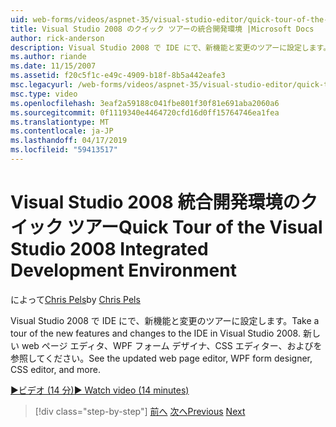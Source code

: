 ```yaml
---
uid: web-forms/videos/aspnet-35/visual-studio-editor/quick-tour-of-the-visual-studio-2008-integrated-development-environment
title: Visual Studio 2008 のクイック ツアーの統合開発環境 |Microsoft Docs
author: rick-anderson
description: Visual Studio 2008 で IDE にで、新機能と変更のツアーに設定します。 新しい web ページ エディタ、WPF フォーム デザイナ、CSS エディター、およびを参照してください。
ms.author: riande
ms.date: 11/15/2007
ms.assetid: f20c5f1c-e49c-4909-b18f-8b5a442eafe3
msc.legacyurl: /web-forms/videos/aspnet-35/visual-studio-editor/quick-tour-of-the-visual-studio-2008-integrated-development-environment
msc.type: video
ms.openlocfilehash: 3eaf2a59188c041fbe801f30f81e691aba2060a6
ms.sourcegitcommit: 0f1119340e4464720cfd16d0ff15764746ea1fea
ms.translationtype: MT
ms.contentlocale: ja-JP
ms.lasthandoff: 04/17/2019
ms.locfileid: "59413517"
---
```

# <a name="quick-tour-of-the-visual-studio-2008-integrated-development-environment"></a><span data-ttu-id="e2bec-104">Visual Studio 2008 統合開発環境のクイック ツアー</span><span class="sxs-lookup"><span data-stu-id="e2bec-104">Quick Tour of the Visual Studio 2008 Integrated Development Environment</span></span>

<span data-ttu-id="e2bec-105">によって[Chris Pels](https://twitter.com/chrispels)</span><span class="sxs-lookup"><span data-stu-id="e2bec-105">by [Chris Pels](https://twitter.com/chrispels)</span></span>

<span data-ttu-id="e2bec-106">Visual Studio 2008 で IDE にで、新機能と変更のツアーに設定します。</span><span class="sxs-lookup"><span data-stu-id="e2bec-106">Take a tour of the new features and changes to the IDE in Visual Studio 2008.</span></span> <span data-ttu-id="e2bec-107">新しい web ページ エディタ、WPF フォーム デザイナ、CSS エディター、およびを参照してください。</span><span class="sxs-lookup"><span data-stu-id="e2bec-107">See the updated web page editor, WPF form designer, CSS editor, and more.</span></span>

[<span data-ttu-id="e2bec-108">&#9654;ビデオ (14 分)</span><span class="sxs-lookup"><span data-stu-id="e2bec-108">&#9654; Watch video (14 minutes)</span></span>](https://channel9.msdn.com/Blogs/ASP-NET-Site-Videos/quick-tour-of-the-visual-studio-2008-integrated-development-environment)

> [!div class="step-by-step"]
> <span data-ttu-id="e2bec-109">[前へ](intellisense-for-jscript-and-aspnet-ajax.md)
> [次へ](creating-and-modifying-a-css-file.md)</span><span class="sxs-lookup"><span data-stu-id="e2bec-109">[Previous](intellisense-for-jscript-and-aspnet-ajax.md)
[Next](creating-and-modifying-a-css-file.md)</span></span>
